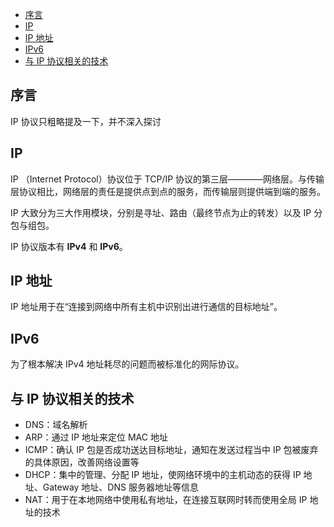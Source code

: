 <!-- TOC -->

- [序言](#序言)
- [IP](#ip)
- [IP 地址](#ip-地址)
- [IPv6](#ipv6)
- [与 IP 协议相关的技术](#与-ip-协议相关的技术)

<!-- /TOC -->

## 序言

IP 协议只粗略提及一下，并不深入探讨

## IP

IP （Internet Protocol）协议位于 TCP/IP 协议的第三层————网络层。与传输层协议相比，网络层的责任是提供点到点的服务，而传输层则提供端到端的服务。

IP 大致分为三大作用模块，分别是寻址、路由（最终节点为止的转发）以及 IP 分包与组包。

IP 协议版本有 **IPv4** 和 **IPv6**。

## IP 地址

IP 地址用于在“连接到网络中所有主机中识别出进行通信的目标地址”。

## IPv6

为了根本解决 IPv4 地址耗尽的问题而被标准化的网际协议。

## 与 IP 协议相关的技术

- DNS：域名解析
- ARP：通过 IP 地址来定位 MAC 地址
- ICMP：确认 IP 包是否成功送达目标地址，通知在发送过程当中 IP 包被废弃的具体原因，改善网络设置等
- DHCP：集中的管理、分配 IP 地址，使网络环境中的主机动态的获得 IP 地址、Gateway 地址、DNS 服务器地址等信息
- NAT：用于在本地网络中使用私有地址，在连接互联网时转而使用全局 IP 地址的技术

